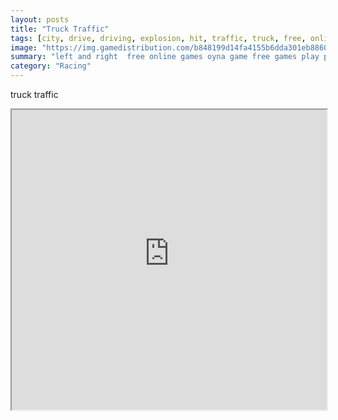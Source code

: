 ```yaml
---
layout: posts
title: "Truck Traffic"
tags: [city, drive, driving, explosion, hit, traffic, truck, free, online, games, oyna, game, free, games, play, play, games]
image: "https://img.gamedistribution.com/b848199d14fa4155b6dda301eb8860c2.jpg"
summary: "left and right  free online games oyna game free games play play games"
category: "Racing"
---
```


truck traffic

<iframe width="100%" height="480px;" src="https://html5.gamedistribution.com/b848199d14fa4155b6dda301eb8860c2/"></iframe>